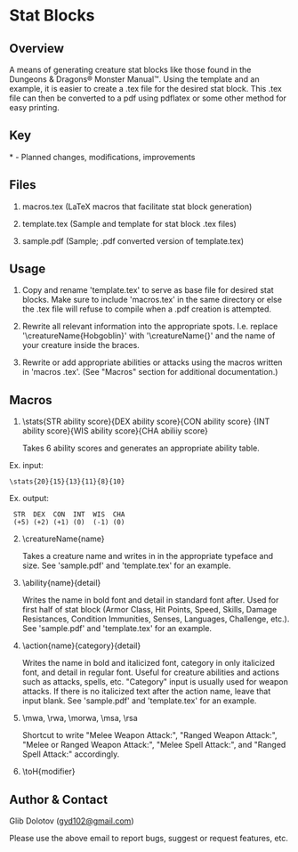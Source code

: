 
Stat Blocks
===========

Overview
--------
A means of generating creature stat blocks like those found in the
Dungeons & Dragons® Monster Manual™. Using the template and an example, it is
easier to create a .tex file for the desired stat block. This .tex file can
then be converted to a pdf using pdflatex or some other method for easy 
printing.

Key
---
\* - Planned changes, modifications, improvements

Files
-----
1) macros.tex (LaTeX macros that facilitate stat block generation)

2) template.tex (Sample and template for stat block .tex files)

3) sample.pdf (Sample; .pdf converted version of template.tex)

Usage
-----
1) Copy and rename 'template.tex' to serve as base file for desired stat blocks.
   Make sure to include 'macros.tex' in the same directory or else the .tex file
   will refuse to compile when a .pdf creation is attempted.

2) Rewrite all relevant information into the appropriate spots. I.e. replace
   '\creatureName{Hobgoblin}' with '\creatureName{}' and the name of your
   creature inside the braces.

3) Rewrite or add appropriate abilities or attacks using the macros written in
   'macros .tex'. (See "Macros" section for additional documentation.)

Macros
------
1) \stats{STR ability score}{DEX ability score}{CON ability score}
   	 {INT ability score}{WIS ability score}{CHA abiliiy score}

   Takes 6 ability scores and generates an appropriate ability table.

  Ex. input:
   
    \stats{20}{15}{13}{11}{8}{10}

   Ex. output:
   
     STR  DEX  CON  INT  WIS  CHA
     (+5) (+2) (+1) (0)  (-1) (0)

2) \creatureName{name}

   Takes a creature name and writes in in the appropriate typeface and size.
   See 'sample.pdf' and 'template.tex' for an example.

3) \ability{name}{detail}

   Writes the name in bold font and detail in standard font after. Used for
   first half of stat block (Armor Class, Hit Points, Speed, Skills, Damage
   Resistances, Condition Immunities, Senses, Languages, Challenge, etc.).
   See 'sample.pdf' and 'template.tex' for an example.

4) \action{name}{category}{detail}

   Writes the name in bold and italicized font, category in only italicized
   font, and detail in regular font. Useful for creature abilities and actions
   such as attacks, spells, etc. "Category" input is usually used for weapon
   attacks. If there is no italicized text after the action name, leave that
   input blank. See 'sample.pdf' and 'template.tex' for an example.

5) \mwa, \rwa, \morwa, \msa, \rsa

   Shortcut to write "Melee Weapon Attack:", "Ranged Weapon Attack:", "Melee or
   Ranged Weapon Attack:", "Melee Spell Attack:", and "Ranged Spell Attack:"
   accordingly.

6) \toH{modifier}

   


Author & Contact
----------------
Glib Dolotov (gyd102@gmail.com)

Please use the above email to report bugs, suggest or request features, etc.
